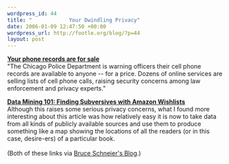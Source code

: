 ```yaml
--- 
wordpress_id: 44
title: "            Your Dwindling Privacy"
date: 2006-01-09 12:47:50 +00:00
wordpress_url: http://footle.org/blog/?p=44
layout: post
---
```

<a href="http://www.suntimes.com/output/news/cst-nws-privacy05.html"><span style="font-weight: bold;">Your phone records are for sale</span></a><br />"The Chicago Police Department is warning officers their cell phone records are available to anyone -- for a price. Dozens of online services are selling lists of cell phone calls, raising security concerns among law enforcement and privacy experts."

<a href="http://www.applefritter.com/bannedbooks"><span style="font-weight: bold;">Data Mining 101: Finding Subversives with Amazon Wishlists</span></a><br />Although this raises some serious privacy concerns, what I found more interesting about this article was how relatively easy it is now to take data from all kinds of publicly available sources and use them to produce something like a map showing the locations of all the readers (or in this case, desire-ers) of a particular book.<br /><br />(Both of these links via <a href="http://www.schneier.com/blog/">Bruce Schneier's Blog</a>.)
